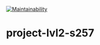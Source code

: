 [![Maintainability](https://api.codeclimate.com/v1/badges/eb9b9619d6fbbfeab14c/maintainability)](https://codeclimate.com/github/DmitryPavlenko/project-lvl2-s257/maintainability)



# project-lvl2-s257
